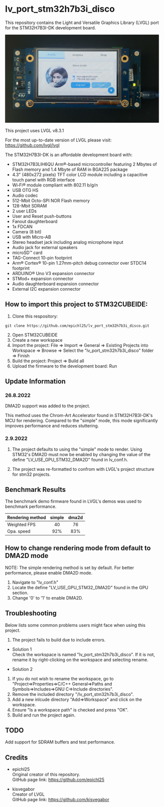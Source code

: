 # lv_port_stm32h7b3i_disco

This repository contains the Light and Versatile Graphics Library (LVGL) port for the STM32H7B3I-DK development board. 

![demo_pic](/pics/demo_pic.jpg)

This project uses LVGL v8.3.1

For the most up-to-date version of LVGL please visit: https://github.com/lvgl/lvgl

The STM32H7B3I-DK is an affordable development board with:
- STM32H7B3LIH6QU Arm®-based microcontroller featuring 2 Mbytes of Flash memory and 1.4 Mbyte of RAM in BGA225 package 
- 4.3" (480x272 pixels) TFT color LCD module including a capacitive touch panel with RGB interface 
- Wi‑Fi® module compliant with 802.11 b/g/n 
- USB OTG HS 
- Audio codec 
- 512-Mbit Octo-SPI NOR Flash memory 
- 128-Mbit SDRAM 
- 2 user LEDs 
- User and Reset push-buttons 
- Fanout daughterboard 
- 1x FDCAN 
- Camera (8 bit) 
- USB with Micro-AB 
- Stereo headset jack including analog microphone input 
- Audio jack for external speakers 
- microSD™ card 
- TAG-Connect 10-pin footprint 
- Arm® Cortex® 10-pin 1.27mm-pitch debug connector over STDC14 footprint 
- ARDUINO® Uno V3 expansion connector 
- STMod+ expansion connector 
- Audio daughterboard expansion connector 
- External I2C expansion connector 

## How to import this project to STM32CUBEIDE:
1. Clone this respository: 
```
git clone https://github.com/epichl25/lv_port_stm32h7b3i_disco.git
```
2. Open STM32CUBEIDE
3. Create a new workspace
4. Import the project: File => Import => General => Existing Projects into Workspace => Browse => Select the "lv_port_stm32h7b3i_disco" folder => Finish
5. Build the project: Project => Build all
6. Upload the firmware to the development board: Run

## Update Information

### 26.8.2022
DMA2D support was added to the project.

This method uses the Chrom-Art Accelerator found in STM32H7B3I-DK's MCU for rendering. Compared to the "simple" mode, this mode significantly improves performance and reduces stuttering.

### 2.9.2022
1. The project defaults to using the "simple" mode to render. Using STM32's DMA2D must now be enabled by changing the value of the define "LV_USE_GPU_STM32_DMA2D" found in lv_conf.h.

2. The project was re-formatted to confrom with LVGL's project structure for stm32 projects.

## Benchmark Results
The benchmark demo firmware found in LVGL's demos was used to benchmark performance.

| Rendering method | simple | dma2d |
| :---             |  :---: | :---: |
| Weighted FPS     |   40   |  76   |
| Opa. speed       |   92%  |  83%  |


## How to change rendering mode from default to DMA2D mode
NOTE: The simple rendering method is set by default. For better performance, please enable DMA2D mode.
1. Navigate to "lv_conf.h" 
2. Locate the define "LV_USE_GPU_STM32_DMA2D" found in the GPU section.
3. Change '0' to '1' to enable DMA2D.  

## Troubleshooting
Below lists some common problems users might face when using this project.

1. The project fails to build due to include errors.

- Solution 1 
<br />Check the workspace is named "lv_port_stm32h7b3i_disco". If it is not, rename it by right-clicking on the workspace and selecting rename. 

- Solution 2
1. If you do not wish to rename the workspace, go to "Project=>Properties=>C/C++ General=>Paths and Symbols=>Includes=>GNU C=>Include directories".
2. Remove the included directory "/lv_port_stm32h7b3i_disco".
3. Add a new inlcude directory "Add=>Workspace" and click on the workspace.
4. Ensure "Is a workspace path" is checked and press "OK".
5. Build and run the project again.

## TODO
Add support for SDRAM buffers and test performance.

## Credits

- epichl25
<br />Original creator of this repository.
<br />GitHub page link: https://github.com/epichl25

- kisvegabor
<br />Creator of LVGL
<br />GitHub page link: https://github.com/kisvegabor
